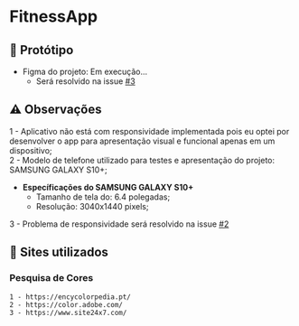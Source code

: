 # FitnessApp
## 📱 Protótipo  
- Figma do projeto: Em execução...
    - Será resolvido na issue [#3](https://github.com/IgorMariano25/FitnessApp/issues/3)

## ⚠️ Observações
1 - Aplicativo não está com responsividade implementada pois eu optei por desenvolver o app para apresentação visual e funcional apenas em um dispositivo;\
2 - Modelo de telefone utilizado para testes e apresentação do projeto: SAMSUNG GALAXY S10+;
  - **Específicações do SAMSUNG GALAXY S10+**
    - Tamanho de tela do: 6.4 polegadas;
    - Resolução: 3040x1440 pixels;

3 - Problema de responsividade será resolvido na issue [#2](https://github.com/IgorMariano25/FitnessApp/issues/2)

## 🔗 Sites utilizados
### Pesquisa de Cores
    1 - https://encycolorpedia.pt/
    2 - https://color.adobe.com/
    3 - https://www.site24x7.com/
